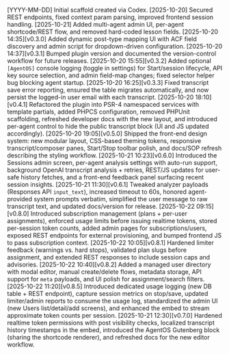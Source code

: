 [YYYY-MM-DD] Initial scaffold created via Codex.
[2025-10-20] Secured REST endpoints, fixed context param parsing, improved frontend session handling.
[2025-10-21] Added multi-agent admin UI, per-agent shortcode/REST flow, and removed hard-coded lesson fields.
[2025-10-20 14:35][v0.3.0] Added dynamic post-type mapping UI with ACF field discovery and admin script for dropdown-driven configuration.
[2025-10-20 14:37][v0.3.1] Bumped plugin version and documented the version-control workflow for future releases.
[2025-10-20 15:55][v0.3.2] Added optional `[AgentOS]` console logging (toggle in settings) for Start/session lifecycle, API key source selection, and admin field-map changes; fixed selector helper bug blocking agent startup.
[2025-10-20 16:25][v0.3.3] Fixed transcript save error reporting, ensured the table migrates automatically, and now persist the logged-in user email with each transcript.
[2025-10-20 18:10][v0.4.1] Refactored the plugin into PSR-4 namespaced services with template partials, added PHPCS configuration, removed PHPUnit scaffolding, refreshed developer docs with the new layout, and introduced per-agent control to hide the public transcript block (UI and JS updated accordingly).
[2025-10-20 19:05][v0.5.0] Shipped the front-end design system: new modular layout, CSS-based theming tokens, responsive transcript/composer panes, Start/Stop toolbar polish, and docs/SOP refresh describing the styling workflow.
[2025-10-21 10:23][v0.6.0] Introduced the Sessions admin screen, per-agent analysis settings with auto-run support, background OpenAI transcript analysis + retries, REST/JS updates for user-safe history fetches, and a front-end feedback panel surfacing recent session insights.
[2025-10-21 11:30][v0.6.1] Tweaked analyzer payloads (Responses API `input_text`), increased timeout to 60s, honored agent-provided system prompts verbatim, simplified the user message to raw transcript text, and updated docs/version for release.
[2025-10-22 09:15][v0.8.0] Introduced subscription management (plans + per-user assignments), enforced usage limits before issuing realtime tokens, stored per-session token counts, added admin pages for subscriptions/users, exposed REST endpoints for external provisioning, and bumped frontend JS to pass subscription context.
[2025-10-22 10:05][v0.8.1] Hardened limiter feedback (warnings vs. hard stops), validated plan slugs before assignment, and extended REST responses to include session caps and advisories.
[2025-10-22 10:40][v0.8.2] Added a managed user directory with modal editor, manual create/delete flows, metadata storage, API support for `meta` payloads, and UI polish for assignment/search filters.
[2025-10-22 11:20][v0.8.5] Introduced dedicated usage logging (new DB table + REST endpoint), capture session metrics on stop/save, updated limiter/admin reports to consume the usage log, standardized the admin UI (new Users list/detail/add screens), and enhanced the embed to stream approximate token counts per session.
[2025-10-21 12:30][v0.7.0] Hardened realtime token permissions with post visibility checks, localized transcript history timestamps in the embed, introduced the AgentOS Gutenberg block (sharing the shortcode renderer), and refreshed docs for the new editor workflow.
